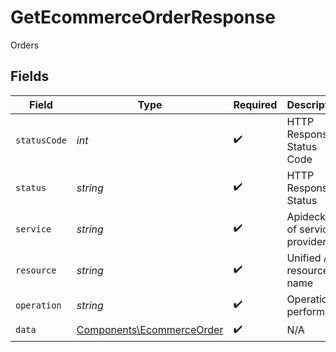 # GetEcommerceOrderResponse

Orders


## Fields

| Field                                                                  | Type                                                                   | Required                                                               | Description                                                            | Example                                                                |
| ---------------------------------------------------------------------- | ---------------------------------------------------------------------- | ---------------------------------------------------------------------- | ---------------------------------------------------------------------- | ---------------------------------------------------------------------- |
| `statusCode`                                                           | *int*                                                                  | :heavy_check_mark:                                                     | HTTP Response Status Code                                              | 200                                                                    |
| `status`                                                               | *string*                                                               | :heavy_check_mark:                                                     | HTTP Response Status                                                   | OK                                                                     |
| `service`                                                              | *string*                                                               | :heavy_check_mark:                                                     | Apideck ID of service provider                                         | shopify                                                                |
| `resource`                                                             | *string*                                                               | :heavy_check_mark:                                                     | Unified API resource name                                              | orders                                                                 |
| `operation`                                                            | *string*                                                               | :heavy_check_mark:                                                     | Operation performed                                                    | one                                                                    |
| `data`                                                                 | [Components\EcommerceOrder](../../Models/Components/EcommerceOrder.md) | :heavy_check_mark:                                                     | N/A                                                                    |                                                                        |